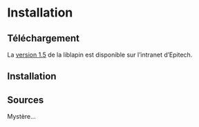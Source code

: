 
# Installation #

## Téléchargement ##

La [version 1.5](https://intra.epitech.eu/e-learning/#!/semester-1/B1-Infographie/cours-LibLapin-&-Documentation/LibLapin1-5) de la liblapin est disponible sur l’intranet d’Epitech.

## Installation ##

## Sources ##

Mystère...
